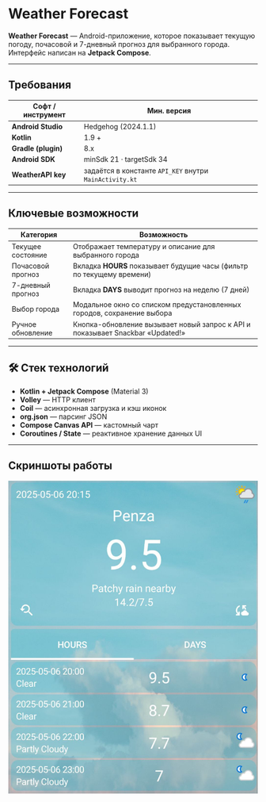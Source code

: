 # Weather Forecast

**Weather Forecast** — Android-приложение, которое показывает текущую погоду, почасовой и 7-дневный прогноз для выбранного города.  
Интерфейс написан на **Jetpack Compose**.

---

## Требования

| Софт / инструмент          | Мин. версия |
|----------------------------|-------------|
| **Android Studio**         | Hedgehog (2024.1.1) |
| **Kotlin**                 | 1.9 + |
| **Gradle (plugin)**        | 8.x |
| **Android SDK**            | minSdk 21 · targetSdk 34 |
| **WeatherAPI key**         | задаётся в константе `API_KEY` внутри `MainActivity.kt`

---

## Ключевые возможности

| Категория            | Возможность |
|----------------------|-------------|
| Текущее состояние    | Отображает температуру и описание для выбранного города |
| Почасовой прогноз    | Вкладка **HOURS** показывает будущие часы (фильтр по текущему времени) |
| 7-дневный прогноз    | Вкладка **DAYS** выводит прогноз на неделю (7 дней) |
| Выбор города         | Модальное окно со списком предустановленных городов, сохранение выбора |
| Ручное обновление    | Кнопка-обновление вызывает новый запрос к API и показывает Snackbar «Updated!» |

---

## 🛠️ Стек технологий

- **Kotlin + Jetpack Compose** (Material 3)
- **Volley** — HTTP клиент
- **Coil** — асинхронная загрузка и кэш иконок
- **org.json** — парсинг JSON
- **Compose Canvas API** — кастомный чарт
- **Coroutines / State** — реактивное хранение данных UI

---
## Скриншоты работы
![alt text](./Screenshot/WeatherForecast.jpg)

